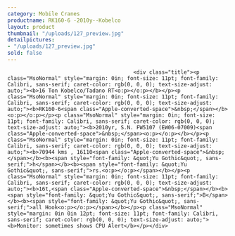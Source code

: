```yaml
---
category: Mobile Cranes
productname: RK160-6 -2010y--Kobelco
layout: product
thumbnail: "/uploads/127_preview.jpg"
detailpictures:
- "/uploads/127_preview.jpg"
sold: false
---
```


                                            <div class="title"><p class="MsoNormal" style="margin: 0in; font-size: 11pt; font-family: Calibri, sans-serif; caret-color: rgb(0, 0, 0); text-size-adjust: auto;"><b>16 Ton Kobelco/Tadano RT<o:p></o:p></b></p><p class="MsoNormal" style="margin: 0in; font-size: 11pt; font-family: Calibri, sans-serif; caret-color: rgb(0, 0, 0); text-size-adjust: auto;"><b>RK160-6<span class="Apple-converted-space">&nbsp;</span></b><o:p></o:p></p><p class="MsoNormal" style="margin: 0in; font-size: 11pt; font-family: Calibri, sans-serif; caret-color: rgb(0, 0, 0); text-size-adjust: auto;"><b>2010yr, S.N. FW5107 (EW06-07009)<span class="Apple-converted-space">&nbsp;</span><o:p></o:p></b></p><p class="MsoNormal" style="margin: 0in; font-size: 11pt; font-family: Calibri, sans-serif; caret-color: rgb(0, 0, 0); text-size-adjust: auto;"><b>70944 kms , 16110<span class="Apple-converted-space">&nbsp;</span></b><b><span style="font-family: &quot;Yu Gothic&quot;, sans-serif;">h</span></b><b><span style="font-family: &quot;Yu Gothic&quot;, sans-serif;">rs.<o:p></o:p></span></b></p><p class="MsoNormal" style="margin: 0in; font-size: 11pt; font-family: Calibri, sans-serif; caret-color: rgb(0, 0, 0); text-size-adjust: auto;"><b>16t,<span class="Apple-converted-space">&nbsp;</span></b><b><span style="font-family: &quot;Yu Gothic&quot;, sans-serif;">B</span></b><b><span style="font-family: &quot;Yu Gothic&quot;, sans-serif;">all Hook<o:p></o:p></span></b></p><p class="MsoNormal" style="margin: 0in 0in 12pt; font-size: 11pt; font-family: Calibri, sans-serif; caret-color: rgb(0, 0, 0); text-size-adjust: auto;"><b>Monitor: sometimes shows CPU Alert</b></p></div>

